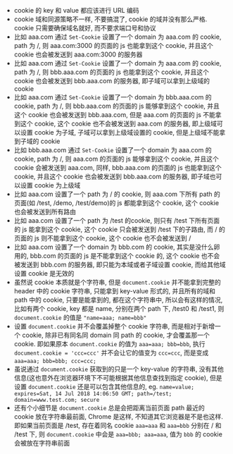 * cookie 的 key 和 value 都应该进行 URL 编码
* cookie 域和同源策略不一样, 不要搞混了, cookie 的域并没有那么严格. cookie 只需要确保域名就好, 而不要求端口号和协议
* 比如 aaa.com 通过 `Set-Cookie` 设置了一个 domain 为 aaa.com 的 cookie, path 为 /, 则 aaa.com:3000 的页面的 js 也能拿到这个 cookie, 并且这个 cookie 也会被发送到 aaa.com:3000 的服务器
* 比如 aaa.com 通过 `Set-Cookie` 设置了一个 domain 为 aaa.com 的 cookie, path 为 /, 则 bbb.aaa.com 的页面的 js 也能拿到这个 cookie, 并且这个 cookie 也会被发送到 bbb.aaa.com 的服务器, 即子域可以拿到上级域的 cookie
* 比如 aaa.com 通过 `Set-Cookie` 设置了一个 domain 为 bbb.aaa.com 的 cookie, path 为 /, 则 bbb.aaa.com 的页面的 js 能够拿到这个 cookie, 并且这个 cookie 也会被发送到 bbb.aaa.com, 但是 aaa.com 的页面的 js 不能拿到这个 cookie, 这个 cookie 也不会被发送到 aaa.com 的服务器, 即上级域可以设置 cookie 为子域, 子域可以拿到上级域设置的 cookie, 但是上级域不能拿到子域的 cookie
* 比如 bbb.aaa.com 通过 `Set-Cookie` 设置了一个 domain 为 aaa.com 的 cookie, path 为 /, 则 aaa.com 的页面的 js 能够拿到这个 cookie, 并且这个 cookie 会被发送到 aaa.com, 同样, bbb.aaa.com 的页面的 js 也能拿到这个 cookie, 并且这个 cookie 也会被发送到 bbb.aaa.com 的服务器, 即子域也可以设置 cookie 为上级域
* 比如 aaa.com 设置了一个 path 为 / 的 cookie, 则 aaa.com 下所有 path 的页面(如 /test, /demo, /test/demo)的 js 都能拿到这个 cookie, 这个 cookie 也会被发送到所有路由
* 比如 aaa.com 设置了一个 path 为 /test 的cookie, 则只有 /test 下所有页面的 js 能拿到这个 cookie, 这个 cookie 只会被发送到 /test 下的子路由, 而 / 的页面的 js 则不能拿到这个 cookie, 这个 cookie 也不会被发送到 /
* 比如 aaa.com 设置了一个 domain 为 bbb.com 的 cookie, 其实是没什么卵用的, bbb.com 的页面的 js 是不能拿到这个 cookie 的, 这个 cookie 也不会被发送到 bbb.com 的服务器, 即只能为本域或者子域设置 cookie, 而给其他域设置 cookie 是无效的
* 虽然说 cookie 本质就是个字符串, 但是 `document.cookie` 并不能拿到完整的 header 中的 cookie 字符串, 只能拿到 key-value 形式的, 并且所有的域和 path 中的 cookie, 只要是能拿到的, 都在这个字符串中, 所以会有这样的情况, 比如有两个 cookie, key 都是 name, 分别在两个 path 下, /test0 和 /test1, 则 `document.cookie` 的值是 `"name=aaa; name=bbb"`
* 设置 `document.cookie` 并不会覆盖掉整个 cookie 字符串, 而是相对于新增一个 cookie, 除非已有同名同 domain 同 path 的 cookie, 才会覆盖那一个 cookie. 即如果原本 `document.cookie` 的值为 `aaa=aaa; bbb=bbb`, 执行 `document.cookie = 'ccc=ccc'` 并不会让它的值变为 `ccc=ccc`, 而是变成 `aaa=aaa; bbb=bbb; ccc=ccc;`
* 虽说通过 `document.cookie` 获取到的只是一个 key-value 的字符串, 没有其他信息(这也意外在浏览器环境下不可能根据其他信息查找到指定 cookie), 但是设置 `document.cookie` 还是可以包含其他信息的, eg. `name=value; expires=Sat, 14 Jul 2018 14:06:50 GMT; path=/test; domain=www.test.com; secure`
* 还有个小细节是 `document.cookie` 总是会把距离当前页面 path 最近的 cookie 放在字符串最前面, Chrome 是这样, 不知道其它浏览器是不是也这样. 即如果当前页面是 /test, 存在着同名 cookie `aaa=aaa` 和 `aaa=bbb` 分别在 / 和 /test 下, 则 `document.cookie` 中会是 `aaa=bbb; aaa=aaa`, 值为 `bbb` 的 cookie 会被放在字符串前面